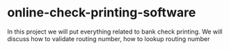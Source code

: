 # online-check-printing-software
In this project we will put  everything related to bank check printing. We will discuss how to validate routing number, how to lookup routing number  
